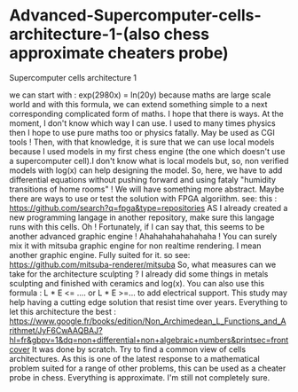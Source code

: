 # Advanced-Supercomputer-cells-architecture-1-(also chess approximate cheaters probe)
Supercomputer cells architecture 1

we can start with : exp(2980x) = ln(20y) because maths are large scale world and with this formula, we can extend something simple to a next corresponding complicated form of maths. I hope that there is ways. At the moment, I don't know which way I can use. I used to many times physics then I hope to use pure maths too or physics fatally. May be used as CGI tools ! Then, with that knowledge, it is sure that we can use local models because I used models in my first chess engine (the one which doesn't use a supercomputer cell).I don't know what is local models but, so, non verified models with log(x) can help designing the model. So, here, we have to add differential equations without pushing forward and using fataly "humidity transitions of home rooms" ! We will have something more abstract. 
Maybe there are ways to use or test the solution with FPGA algoriithm. see: this : https://github.com/search?q=fpga&type=repositories
AS I already created a new programming langage in another repository, make sure this langage runs with this cells. Oh ! Fortunately, if I can say that, this seems to be another advanced graphic engine ! Ahahahahahahahaha ! You can surely mix it with mitsuba graphic engine for non realtime rendering. I mean another graphic engine. Fully suited for it.
so see: https://github.com/mitsuba-renderer/mitsuba
So, what measures can we take for the architecture sculpting ? I already did some things in metals sculpting and finished with ceramics and log(x). You can also use this formula : L * E <= .... or L * E >=... to add electrical support.
This study may help having a cutting edge solution that resist time over years. Everything to let this architecture the best :
https://www.google.fr/books/edition/Non_Archimedean_L_Functions_and_Arithmet/JyF6CwAAQBAJ?hl=fr&gbpv=1&dq=non+differential+non+algebraic+numbers&printsec=frontcover
It was done by scratch. Try to find a common view of cells architectures.
As this is one of the latest response to a mathematical problem suited for a range of other problems, this can be used as a cheater probe in chess. Everything is approximate. I'm still not completely sure.
